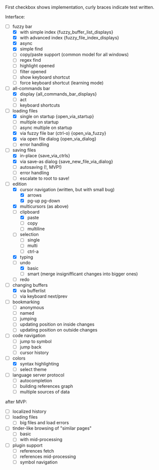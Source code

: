 First checkbox shows implementation, curly braces indicate test written.

Interface:
- [ ] fuzzy bar
	- [x] with simple index {fuzzy_buffer_list_displays}
	- [x] with advanced index {fuzzy_file_index_displays}
	- [x] async
	- [x] simple find
	- [ ] copy/paste support (common model for all windows)
	- [ ] regex find
	- [ ] highlight opened
	- [ ] filter opened
	- [ ] show keyboard shortcut
	- [ ] force keyboard shortcut (learning mode)
- [ ] all-commands bar
	- [x] display {all_commands_bar_displays}
	- [ ] act
	- [ ] keyboard shortcuts
- [ ] loading files
	- [x] single on startup {open_via_startup}
	- [ ] multiple on startup
	- [ ] async multiple on startup
	- [x] via fuzzy file bar (ctrl-o) {open_via_fuzzy}
	- [x] via open file dialog {open_via_dialog}
	- [ ] error handling
- [ ] saving files
	- [x] in-place {save_via_ctrls}
	- [x] via save-as dialog {save_new_file_via_dialog}
	- [ ] autosaving (!, MVP!)
	- [ ] error handling
	- [ ] escalate to root to save!
- [ ] edition
	- [x] cursor navigation (written, but with small bug)
		- [x] arrows
		- [x] pg-up pg-down
	- [x] multicursors (as above)
	- [ ] clipboard
		- [x] paste
		- [ ] copy
		- [ ] multiline
	- [ ] selection
		- [ ] single
		- [ ] multi
		- [ ] ctrl-a
	- [x] typing
	- [ ] undo
		- [x] basic
		- [ ] smart (merge insignifficant changes into bigger ones)
	- [ ] redo
- [ ] changing buffers
	- [x] via bufferlist
	- [ ] via keyboard next/prev
- [ ] bookmarking
	- [ ] anonymous
	- [ ] named
	- [ ] jumping
	- [ ] updating position on inside changes
	- [ ] updating position on outside changes
- [ ] code navigation
	- [ ] jump to symbol
	- [ ] jump back
	- [ ] cursor history
- [ ] colors
	- [x] syntax highlighting
	- [ ] select theme
- [ ] language server protocol
	- [ ] autocompletion
	- [ ] building references graph
	- [ ] multiple sources of data

after MVP:

- [ ] localized history
- [ ] loading files
    - [ ] big files and load errors
- [ ] tinder-like browsing of "similar pages"
    - [ ] basic
    - [ ] with mid-processing
- [ ] plugin support
    - [ ] references fetch
    - [ ] references mid-processing
    - [ ] symbol navigation
